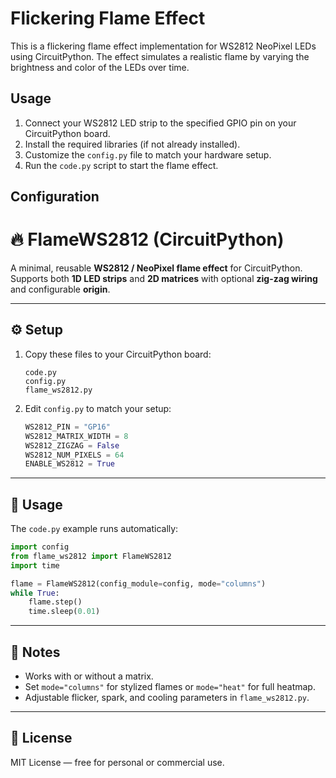 Flickering Flame Effect
========================

This is a flickering flame effect implementation for WS2812 NeoPixel LEDs using CircuitPython. The effect simulates a realistic flame by varying the brightness and color of the LEDs over time.

Usage
-----

1. Connect your WS2812 LED strip to the specified GPIO pin on your CircuitPython board.
2. Install the required libraries (if not already installed).
3. Customize the `config.py` file to match your hardware setup.
4. Run the `code.py` script to start the flame effect.

Configuration
-------------


# 🔥 FlameWS2812 (CircuitPython)

A minimal, reusable **WS2812 / NeoPixel flame effect** for CircuitPython.  
Supports both **1D LED strips** and **2D matrices** with optional **zig-zag wiring** and configurable **origin**.

---

## ⚙️ Setup

1. Copy these files to your CircuitPython board:
   ```
   code.py
   config.py
   flame_ws2812.py
   ```
2. Edit `config.py` to match your setup:
   ```python
   WS2812_PIN = "GP16"
   WS2812_MATRIX_WIDTH = 8
   WS2812_ZIGZAG = False
   WS2812_NUM_PIXELS = 64
   ENABLE_WS2812 = True
   ```

---

## 🚀 Usage

The `code.py` example runs automatically:

```python
import config
from flame_ws2812 import FlameWS2812
import time

flame = FlameWS2812(config_module=config, mode="columns")
while True:
    flame.step()
    time.sleep(0.01)
```

---

## 🧠 Notes

- Works with or without a matrix.
- Set `mode="columns"` for stylized flames or `mode="heat"` for full heatmap.
- Adjustable flicker, spark, and cooling parameters in `flame_ws2812.py`.

---

## 🪪 License

MIT License — free for personal or commercial use.